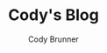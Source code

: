 ---
author: "Cody Brunner"
description: "Cody Brunner's tech and personal blog."
title: "Cody's Blog"
type: "page"
---